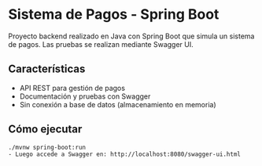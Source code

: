 # Sistema de Pagos - Spring Boot

Proyecto backend realizado en Java con Spring Boot que simula un sistema de pagos. Las pruebas se realizan mediante Swagger UI.

## Características
- API REST para gestión de pagos
- Documentación y pruebas con Swagger
- Sin conexión a base de datos (almacenamiento en memoria)

## Cómo ejecutar
```bash
./mvnw spring-boot:run
- Luego accede a Swagger en: http://localhost:8080/swagger-ui.html 
